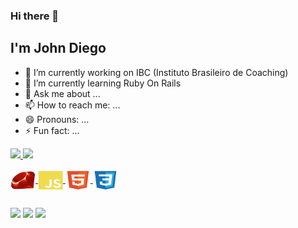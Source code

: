### Hi there 👋
## I'm John Diego

- 🔭 I’m currently working on IBC (Instituto Brasileiro de Coaching)
- 🌱 I’m currently learning Ruby On Rails
- 💬 Ask me about ...
- 📫 How to reach me: ...
- 😄 Pronouns: ...
- ⚡ Fun fact: ...
 <div>
  <a href="https://github.com/johndiegodeoliveirasilva">
  <img height="180em" src="https://github-readme-stats.vercel.app/api?username=johndiegodeoliveirasilva&show_icons=true&theme=dracula&include_all_commits=true&count_private=true"/>
  <img height="180em" src="https://github-readme-stats.vercel.app/api/top-langs/?username=johndiegodeoliveirasilva&layout=compact&langs_count=7&theme=dracula"/>
</div>
<link rel="stylesheet" href="https://cdn.jsdelivr.net/gh/devicons/devicon@v2.12.0/devicon.min.css">

<!-- in your body -->

<div style="display: inline_block"><br>
  <img align="center" alt="John-Ruby" height="30" width="40" src="https://raw.githubusercontent.com/devicons/devicon/master/icons/ruby/ruby-original.svg">
  <img align="center" alt="John-Js" height="30" width="40" src="https://raw.githubusercontent.com/devicons/devicon/master/icons/javascript/javascript-plain.svg">
  <img align="center" alt="John-HTML" height="30" width="40" src="https://raw.githubusercontent.com/devicons/devicon/master/icons/html5/html5-original.svg">
  <img align="center" alt="John-CSS" height="30" width="40" src="https://raw.githubusercontent.com/devicons/devicon/master/icons/css3/css3-original.svg">
</div>
  
##
 <a href = "mailto:johnoliveirasilva9@gmail.com"><img src="https://img.shields.io/badge/-Gmail-%23333?style=for-the-badge&logo=gmail&logoColor=white" target="_blank"></a>
  <a href="https://www.linkedin.com/in/johndiego-oliveirasilva-89a137137/" target="_blank"><img src="https://img.shields.io/badge/-LinkedIn-%230077B5?style=for-the-badge&logo=linkedin&logoColor=white" target="_blank"></a>
  <a href="https://wa.me/qr/345HELZR7UDTD1" target="_blank"><img src="https://img.shields.io/badge/WhatsApp-25D366?style=for-the-badge&logo=whatsapp&logoColor=white"></a>


